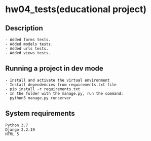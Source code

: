 # hw04_tests(educational project)
## Description
```
- Added forms tests.
- Added models tests.
- Added urls tests.
- Added views tests.
```
## Running a project in dev mode
```
- Install and activate the virtual environment
- Install dependencies from requirements.txt file
- pip install -r requirements.txt
- In the folder with the manage.py, run the command:
  python3 manage.py runserver
```
## System requirements
```
Python 3.7
Django 2.2.19
HTML 5
```

